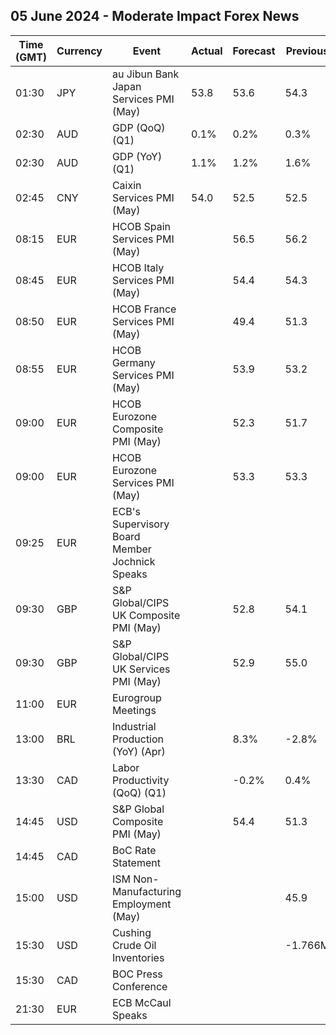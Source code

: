 ## 05 June 2024 - Moderate Impact Forex News

| Time (GMT) | Currency | Event | Actual | Forecast | Previous |
|------|----------|-------|--------|----------|----------|
| 01:30 | JPY | au Jibun Bank Japan Services PMI (May) | 53.8 | 53.6 | 54.3 |
| 02:30 | AUD | GDP (QoQ) (Q1) | 0.1% | 0.2% | 0.3% |
| 02:30 | AUD | GDP (YoY) (Q1) | 1.1% | 1.2% | 1.6% |
| 02:45 | CNY | Caixin Services PMI (May) | 54.0 | 52.5 | 52.5 |
| 08:15 | EUR | HCOB Spain Services PMI (May) |  | 56.5 | 56.2 |
| 08:45 | EUR | HCOB Italy Services PMI (May) |  | 54.4 | 54.3 |
| 08:50 | EUR | HCOB France Services PMI (May) |  | 49.4 | 51.3 |
| 08:55 | EUR | HCOB Germany Services PMI (May) |  | 53.9 | 53.2 |
| 09:00 | EUR | HCOB Eurozone Composite PMI (May) |  | 52.3 | 51.7 |
| 09:00 | EUR | HCOB Eurozone Services PMI (May) |  | 53.3 | 53.3 |
| 09:25 | EUR | ECB's Supervisory Board Member Jochnick Speaks |  |  |  |
| 09:30 | GBP | S&P Global/CIPS UK Composite PMI (May) |  | 52.8 | 54.1 |
| 09:30 | GBP | S&P Global/CIPS UK Services PMI (May) |  | 52.9 | 55.0 |
| 11:00 | EUR | Eurogroup Meetings |  |  |  |
| 13:00 | BRL | Industrial Production (YoY) (Apr) |  | 8.3% | -2.8% |
| 13:30 | CAD | Labor Productivity (QoQ) (Q1) |  | -0.2% | 0.4% |
| 14:45 | USD | S&P Global Composite PMI (May) |  | 54.4 | 51.3 |
| 14:45 | CAD | BoC Rate Statement |  |  |  |
| 15:00 | USD | ISM Non-Manufacturing Employment (May) |  |  | 45.9 |
| 15:30 | USD | Cushing Crude Oil Inventories |  |  | -1.766M |
| 15:30 | CAD | BOC Press Conference |  |  |  |
| 21:30 | EUR | ECB McCaul Speaks |  |  |  |
